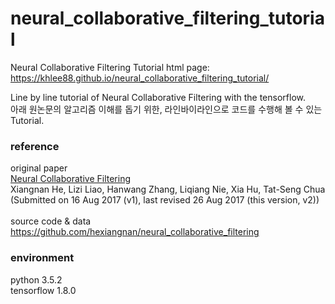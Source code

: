 # neural_collaborative_filtering_tutorial
Neural Collaborative Filtering Tutorial
html page: https://khlee88.github.io/neural_collaborative_filtering_tutorial/

Line by line tutorial of Neural Collaborative Filtering with the tensorflow. <br>
아래 원논문의 알고리즘 이해를 돕기 위한, 라인바이라인으로 코드를 수행해 볼 수 있는 Tutorial.

### reference
original paper <br>
[Neural Collaborative Filtering](https://www.comp.nus.edu.sg/~xiangnan/papers/ncf.pdf) <br>
Xiangnan He, Lizi Liao, Hanwang Zhang, Liqiang Nie, Xia Hu, Tat-Seng Chua
(Submitted on 16 Aug 2017 (v1), last revised 26 Aug 2017 (this version, v2))
<br><br>
source code & data <br>
https://github.com/hexiangnan/neural_collaborative_filtering
<br>

### environment
python 3.5.2 <br>
tensorflow 1.8.0